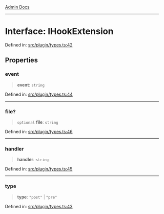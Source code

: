 [Admin Docs](/)

***

# Interface: IHookExtension

Defined in: [src/plugin/types.ts:42](https://github.com/gautam-divyanshu/talawa-api/blob/84910820371ade6fdca33545b3a0fc1e929731b2/src/plugin/types.ts#L42)

## Properties

### event

> **event**: `string`

Defined in: [src/plugin/types.ts:44](https://github.com/gautam-divyanshu/talawa-api/blob/84910820371ade6fdca33545b3a0fc1e929731b2/src/plugin/types.ts#L44)

***

### file?

> `optional` **file**: `string`

Defined in: [src/plugin/types.ts:46](https://github.com/gautam-divyanshu/talawa-api/blob/84910820371ade6fdca33545b3a0fc1e929731b2/src/plugin/types.ts#L46)

***

### handler

> **handler**: `string`

Defined in: [src/plugin/types.ts:45](https://github.com/gautam-divyanshu/talawa-api/blob/84910820371ade6fdca33545b3a0fc1e929731b2/src/plugin/types.ts#L45)

***

### type

> **type**: `"post"` \| `"pre"`

Defined in: [src/plugin/types.ts:43](https://github.com/gautam-divyanshu/talawa-api/blob/84910820371ade6fdca33545b3a0fc1e929731b2/src/plugin/types.ts#L43)
